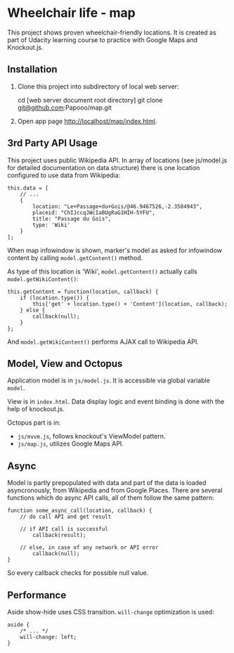 Wheelchair life - map
=====================

This project shows proven wheelchair-friendly locations. It is created as part of Udacity learning course to practice with Google Maps and Knockout.js.

## Installation ##

1. Clone this project into subdirectory of local web server:

    cd [web server document root directory]
    git clone git@github.com:Papooo/map.git

2. Open app page [http://localhost/map/index.html](http://localhost/map/index.html).

## 3rd Party API Usage ##

This project uses public Wikipedia API. In array of locations (see js/model.js for detailed documentation on data structure) there is one location configured to use data from Wikipedia:

    this.data = [
        // ...
        {
            location: "Le+Passage+du+Gois/@46.9467526,-2.3584943",
            placeid: "ChIJccqJWcIaBUgRaG1HIH-5YFU",
            title: "Passage du Gois",
            type: 'Wiki'
        }
    ];

When map infowindow is shown, marker's model as asked for infowindow content by calling `model.getContent()` method.

As type of this location is 'Wiki', `model.getContent()` actually calls `model.getWikiContent()`:

    this.getContent = function(location, callback) {
        if (location.type()) {
            this['get' + location.type() + 'Content'](location, callback);
        } else {
            callback(null);
        }
    };

And `model.getWikiContent()` performs AJAX call to Wikipedia API.

## Model, View and Octopus ##

Application model is in `js/model.js`. It is accessible via global variable `model`.

View is in `index.html`. Data display logic and event binding is done with the help of knockout.js.

Octopus part is in:

* `js/mvvm.js`, follows knockout's ViewModel pattern.
* `js/map.js`, utilizes Google Maps API.

## Async ##

Model is partly prepopulated with data and part of the data is loaded asyncronously, from Wikipedia and from Google Places. There are several functions which do async API calls, all of them follow the same pattern:

    function some_async_call(location, callback) {
        // do call API and get result

        // if API call is successful
            callback(result);

        // else, in case of any network or API error
            callback(null);
    }

So every callback checks for possible null value.

## Performance ##

Aside show-hide uses CSS transition. `will-change` optimization is used:

    aside {
        /* ... */
        will-change: left;
    }
